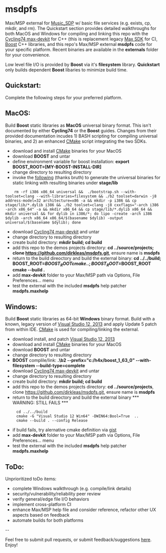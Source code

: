 # msdpfs

Max/MSP external for [Music_SDP](http://musicsdp.com/) w/ basic file services 
(e.g. exists, cp, mkdir, and rm). The Quickstart section provides detailed 
walkthroughs for both MacOS and Windows for compiling and linking this repo with the 
[Cycling74 max-devkit](https://github.com/Cycling74/max-devkit) for C++ (this is 
replacement legacy [Max SDK](https://github.com/Cycling74/max-api) for C), 
[Boost](http://www.boost.org/) C++ libraries, and this repo's Max/MSP external 
**msdpfs** code for your specific platform. Recent binaries are available in 
the **externals** folder for your convenience.

Low level file I/O is provided by **Boost** via it's **filesystem** library. 
**Quickstart** only builds dependent **Boost** libaries to minimize build time.


## Quickstart:

Complete the following steps for your preferred platform.


## MacOS:

Build **Boost** static libraries as **MacOS** universal binary format. This isn't 
documented by either **Cycling74** or the **Boost** guides. Changes from their
provided documentation incudes 1) BASH scripting for compiling universal binaries, 
and 2) an enhanced [CMake](https://cmake.org/download/) script integrating the two 
SDKs.

* download and install [CMake](https://cmake.org/download/) binaries for your MacOS
* download **BOOST** and untar
* define environment variable for boost installation: **export BOOST_ROOT=[MY-BOOST-INSTALL-DIR]**
* change directory to resulting directory
* invoke the [following](https://tinyurl.com/mzhsghp) (thanks bruth) to generate 
the universal binaries for static linking with resulting binaries under 
**stage/lib**

```
    rm -rf i386 x86_64 universal &&  ./bootstrap.sh --with-toolset=clang --with-libraries=filesystem && ./b2 toolset=darwin -j8 address-model=32 architecture=x86 -a && mkdir -p i386 && cp stage/lib/*.dylib i386 && ./b2 toolset=clang -j8 cxxflags="-arch i386 -arch x86_64" -a && mkdir x86_64 && cp stage/lib/*.dylib x86_64 && mkdir universal && for dylib in i386/*; do lipo -create -arch i386 $dylib -arch x86_64 x86_64/$(basename $dylib) -output universal/$(basename $dylib); done
```

* download [Cycling74 max-devkit](https://github.com/Cycling74/max-devkit) and untar
* change directory to resulting directory
* create build directory: **mkdir build; cd build**
* add this repo to the demos projects directory: **cd ../source/projects; clone https://github.com/dirkleas/msdpfs.git**, ensure name is **msdpfs**
* return to the build direoctory and build the external binary: **cd ../../build; BOOST_ROOT=$BOOST_ROOT cmake ..; BOOST_ROOT=$BOOST_ROOT cmake --build .**
* add **max-devkit** folder to your Max/MSP path via Options, File Preferences... menu
* test the external with the included **msdpfs** help patcher **msdpfs.maxhelp**


## Windows:

Build **Boost** static libraries as 64-bit **Windows** binary format. Build with
a known, legacy version of [Visual Studio 12, 2013](https://tinyurl.com/qenh4bq)
and apply Update 5 patch from within IDE.
[CMake](https://cmake.org/download/) is used for compiling/linking the external.

* download install, and patch [Visual Studio 12, 2013](https://tinyurl.com/qenh4bq)
* download and install [CMake](https://cmake.org/download/) binaries for your MacOS
* download **BOOST** and untar
* change directory to resulting directory
* **BOOST** complile/link: **.\b2 --prefix="c:/h4x/boost_1_63_0" --with-filesystem --build-type=complete**
* download [Cycling74 max-devkit](https://github.com/Cycling74/max-devkit) and untar
* change directory to resulting directory
* create build directory: **mkdir build; cd build**
* add this repo to the demos projects directory: **cd ../source/projects**, clone https://github.com/dirkleas/msdpfs.git, ensure name is **msdpfs**
* return to the build direoctory and build the external binary *** WARNING: STILL FAILS ***

```
     cd ../../build
     cmake -G "Visual Studio 12 Win64" -DWIN64:Bool=True  ..
     cmake --build . --config Release
```

* if build fails, try alernative cmake definition via [gist](https://tinyurl.com/mb4to2j)
* add **max-devkit** folder to your Max/MSP path via Options, File Preferences... menu
* test the external with the included **msdpfs** help patcher **msdpfs.maxhelp**


## ToDo:

Unprioritized toDo items:

* complete Windows walkthrough (e.g. compile/link details)
* security/vulnerability/reliability peer review
* verify general/edge file I/O behaviors
* implement cross-platform CI
* enhance Max/MSP help file and consider reference, refactor other UX aspects 
based on feedback
* automate builds for both platforms

--

Feel free to submit pull requests, or submit feedback/suggestions 
[here](http://musicsdp.com/contact-the-team/). Enjoy!
